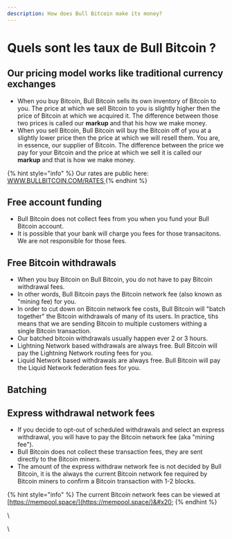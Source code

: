 ```yaml
---
description: How does Bull Bitcoin make its money?
---
```


# Quels sont les taux de Bull Bitcoin ?

## Our pricing model works like traditional currency exchanges

* When you buy Bitcoin, Bull Bitcoin sells its own inventory of Bitcoin to you. The price at which we sell Bitcoin to you is slightly higher then the price of Bitcoin at which we acquired it. The difference between those two prices is called our **markup** and that his how we make money.&#x20;
* When you sell Bitcoin, Bull Bitcoin will buy the Bitcoin off of you at a slightly lower price then the price at which we will resell them. You are, in essence, our supplier of Bitcoin. The difference between the price we pay for your Bitcoin and the price at which we sell it is called our **markup** and that is how we make money.

{% hint style="info" %}
Our rates are public here: [WWW.BULLBITCOIN.COM/RATES ](https://www.bullbitcoin.com/rates)
{% endhint %}

## Free account funding

* Bull Bitcoin does not collect fees from you when you fund your Bull Bitcoin account.
* It is possible that your bank will charge you fees for those transacitons. We are not responsible for those fees.

## Free Bitcoin withdrawals

* When you buy Bitcoin on Bull Bitcoin, you do not have to pay Bitcoin withdrawal fees.
* In other words, Bull Bitcoin pays the Bitcoin network fee (also known as "mining fee) for you.
* In order to cut down on Bitcoin network fee costs, Bull Bitcoin will "batch together" the Bitcoin withdrawals of many of its users. In practice, tihs means that we are sending Bitcoin to multiple customers withing a single Bitcoin transaction.
* Our batched bitcoin withdrawals usually happen ever 2 or 3 hours.&#x20;
* Lightning Network based withdrawals are always free. Bull Bitcoin will pay the Lightning Network routing fees for you.&#x20;
* Liquid Network based withdrawals are always free. Bull Bitcoin will pay the Liquid Network federation fees for you.&#x20;

## Batching

## Express withdrawal network fees

* If you decide to opt-out of scheduled withdrawals and select an express withdrawal, you will have to pay the Bitcoin network fee (aka "mining fee").
* Bull Bitcoin does not collect these transaction fees, they are sent directly to the Bitcoin miners.
* The amount of the express withdraw network fee is not decided by Bull Bitcoin, it is the always the current Bitcoin network fee required by Bitcoin miners to confirm a Bitcoin transaction with 1-2 blocks.&#x20;

{% hint style="info" %}
The current Bitcoin network fees can be viewed at [https://mempool.space/](https://mempool.space/)&#x20;
{% endhint %}





\


\
